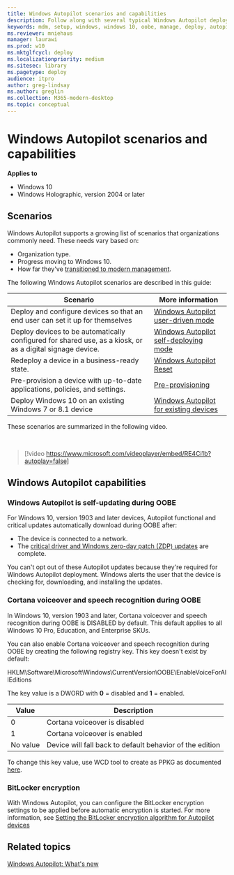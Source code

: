 ```yaml
---
title: Windows Autopilot scenarios and capabilities
description: Follow along with several typical Windows Autopilot deployment scenarios, such as redeploying a device in a business-ready state.
keywords: mdm, setup, windows, windows 10, oobe, manage, deploy, autopilot, ztd, zero-touch, partner, msfb, intune, white glove, pre-provision
ms.reviewer: mniehaus
manager: laurawi
ms.prod: w10
ms.mktglfcycl: deploy
ms.localizationpriority: medium
ms.sitesec: library
ms.pagetype: deploy
audience: itpro
author: greg-lindsay
ms.author: greglin
ms.collection: M365-modern-desktop
ms.topic: conceptual
---
```



# Windows Autopilot scenarios and capabilities

**Applies to**

- Windows 10
- Windows Holographic, version 2004 or later

## Scenarios

Windows Autopilot supports a growing list of scenarios that organizations commonly need. These needs vary based on:
- Organization type.
- Progress moving to Windows 10.
- How far they've [transitioned to modern management](/windows/client-management/manage-windows-10-in-your-organization-modern-management).

The following Windows Autopilot scenarios are described in this guide:

| Scenario | More information |
| --- | --- |
| Deploy and configure devices so that an end user can set it up for themselves | [Windows Autopilot user-driven mode](user-driven.md) |
| Deploy devices to be automatically configured for shared use, as a kiosk, or as a digital signage device.| [Windows Autopilot self-deploying mode](self-deploying.md) |
| Redeploy a device in a business-ready state.| [Windows Autopilot Reset](windows-autopilot-reset.md) |
| Pre-provision a device with up-to-date applications, policies, and settings.| [Pre-provisioning](pre-provision.md) |
| Deploy Windows 10 on an existing Windows 7 or 8.1 device | [Windows Autopilot for existing devices](existing-devices.md) |

These scenarios are summarized in the following video.

&nbsp;

> [!video https://www.microsoft.com/videoplayer/embed/RE4Ci1b?autoplay=false]

## Windows Autopilot capabilities

### Windows Autopilot is self-updating during OOBE

For Windows 10, version 1903 and later devices, Autopilot functional and critical updates automatically download during OOBE after:
- The device is connected to a network.
- The [critical driver and Windows zero-day patch (ZDP) updates](/windows-hardware/customize/desktop/windows-updates-during-oobe) are complete.

You can't opt out of these Autopilot updates because they're required for Windows Autopilot deployment. Windows alerts the user that the device is checking for, downloading, and installing the updates.

### Cortana voiceover and speech recognition during OOBE

In Windows 10, version 1903 and later, Cortana voiceover and speech recognition during OOBE is DISABLED by default. This default applies to all Windows 10 Pro, Education, and Enterprise SKUs.

You can also enable Cortana voiceover and speech recognition during OOBE by creating the following registry key. This key doesn't exist by default:

HKLM\Software\Microsoft\Windows\CurrentVersion\OOBE\EnableVoiceForAllEditions

The key value is a DWORD with **0** = disabled and **1** = enabled.

| Value | Description |
| --- | --- |
| 0 | Cortana voiceover is disabled |
| 1 | Cortana voiceover is enabled |
| No value | Device will fall back to default behavior of the edition |

To change this key value, use WCD tool to create as PPKG as documented [here](/windows/configuration/wcd/wcd-oobe#nforce).

### BitLocker encryption

With Windows Autopilot, you can configure the BitLocker encryption settings to be applied before automatic encryption is started. For more information, see [Setting the BitLocker encryption algorithm for Autopilot devices](bitlocker.md)

## Related topics

[Windows Autopilot: What's new](windows-autopilot-whats-new.md)